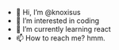 - 👋 Hi, I’m @knoxisus
- 👀 I’m interested in coding
- 🌱 I’m currently learning react
- 📫 How to reach me? hmm.

<!---
knoxisus/knoxisus is a ✨ special ✨ repository because its `README.md` (this file) appears on your GitHub profile.
You can click the Preview link to take a look at your changes.
--->
